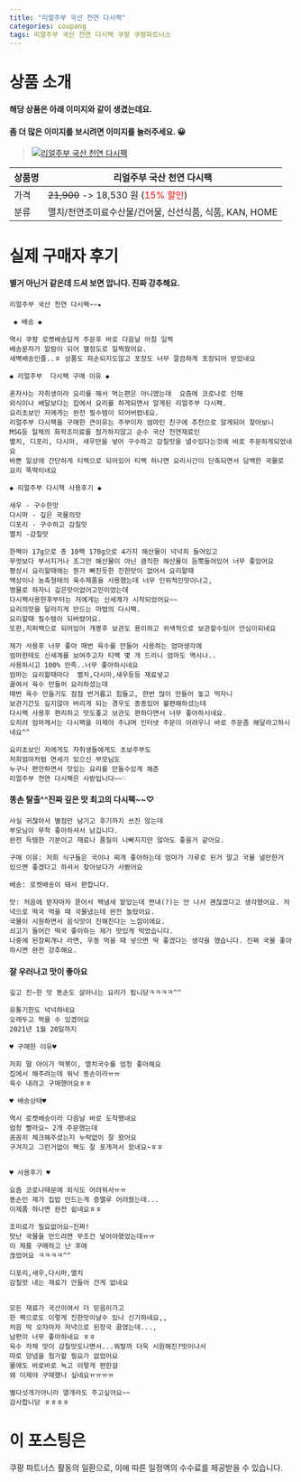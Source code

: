 ```yaml
---
title: "리얼주부 국산 천연 다시팩"
categories: coupang
tags: 리얼주부 국산 천연 다시팩 쿠팡 쿠팡파트너스
---
```

# 상품 소개
#### 해당 상품은 아래 이미지와 같이 생겼는데요. 
#### 좀 더 많은 이미지를 보시려면 이미지를 눌러주세요. 😀
> [![리얼주부 국산 천연 다시팩](https://static.coupangcdn.com/image/affiliate/banner/42a14c0873131d512ed25db7f90085bf@2x.jpg)](https://coupa.ng/bPlQRj)

상품명 | 리얼주부 국산 천연 다시팩
-------|-------
가격 | ~~21,900~~ -> 18,530 원 (<span style="color:red">15% 할인</span>)
분류 | 멸치/천연조미료수산물/건어물, 신선식품, 식품, KAN, HOME

# 실제 구매자 후기

####    별거 아닌거 같은데 드셔 보면 압니다. 진짜 강추해요.
    리얼주부 국산 천연 다시팩~~★
    
     ◆ 배송 ◆
    
    역시 쿠팡 로켓배송답게 주문후 바로 다음날 아침 일찍
    배송문자가 알람이 되어 깰정도로 일찍왔어요.
    새벽배송인줄..ㅎ 상품도 파손되지도않고 포장도 너무 깔끔하게 포장되어 받았네요
    
    ◆ 리얼주부  다시팩 구매 이유 ◆
    
    혼자사는 자취생이라 요리를 해서 먹는편은 아니였는데  요즘에 코로나로 인해 
    외식이나 배달보다는 집에서 요리를 하게되면서 알게된 리얼주부 다시팩.
    요리초보인 저에게는 완전 필수템이 되어버렸네요. 
    리얼주부 다시팩을 구매한 큰이유는 주부이자 엄마인 친구에 추천으로 알게되어 찾아보니 
    MSG등 일체의 화학조미료를 첨가하지않고 순수 국산 천연재료인 
    멸치, 디포리, 다시마, 새우만을 넣어 구수하고 감칠맛을 낼수있다는것에 바로 주문하게되었네요
    바쁜 일상에 간단하게 티백으로 되어있어 티백 하나면 요리시간이 단축되면서 담백한 국물로 요리 뚝딱이네요
    
    ◆ 리얼주부 다시책 사용후기 ◆
    
    새우 - 구수한맛
    다시마 - 깊은 국물의맛
    디포리 - 구수하고 감칠맛
    멸치 -감칠맛
    
    한팩이 17g으로 총 10팩 170g으로 4가지 해산물이 넉넉히 들어있고 
    무엇보다 부서지거나 조그만 해산물이 아닌 큼직한 해산물이 듬뿍들어있어 너무 좋았어요
    평상시 요리할때에는 뭔가 빠진듯한 진한맛이 없어서 요리할때 
    액상이나 농축형태의 육수제품을 사용했는데 너무 인위적인맛이나고, 
    맹물로 하자니 깊은맛이없어고민이었는데 
    다시팩사용한후부터는 저에게는 신세계가 시작되었어요~~
    요리의맛을 달라지게 만드는 마법의 다시팩. 
    요리할때 필수템이 되버렸어요.
    또한,지퍼백으로 되어있어 개봉후 보관도 용이하고 위색적으로 보관할수있어 안심이되네요 
    
    제가 사용후 너무 좋아 매번 육수를 만들어 사용하는 엄마생각에 
    엄마한테도 신세계를 보여주고자 티백 몇 개 드리니 엄마도 역시나.. 
    사용하시고 100% 만족..너무 좋아하시네요
    엄마는 요리할때마다  멸치,다시마,새우등등 재료넣고 
    끓여서 육수 만들어 요리하셨는데
    매번 육수 만들기도 점점 번거롭고 힘들고, 한번 많이 만들어 놓고 먹자니 
    보관기간도 길지않아 버리게 되는 경우도 종종있어 불편해하셨는데
    다시팩 사용후 편리하고 맛도좋고 보관도 편하다면서 너무 좋아하시네요.
    오히려 엄마께서는 다시팩을 이제야 주냐며 인터넷 주문이 어려우니 바로 주문좀 해달라고하시네요^^
    
    요리초보인 저에게도 자취생들에게도 초보주부도 
    저희엄마처럼 연세가 있으신 부모님도 
    누구나 편안하면서 맛있는 요리를 만들수있게 해준 
    리얼주부 천연 다시팩은 사랑입니다~~♡

####    똥손 탈출^^진짜 깊은 맛 최고의 다시팩~~♡
    사실 귀찮아서 별점만 남기고 후기까지 쓰진 않는데
    부모님이 무척 좋아하셔서 남깁니다.
    완전 득템한 기분이고 재료나 품질이 나빠지지만 않아도 좋을거 같아요.
    
    구매 이유: 저희 식구들은 국이나 찌개 좋아하는데 엄마가 가루로 된거 말고 국물 낼만한거 있으면 좋겠다고 하셔서 찾아보다가 사봤어요
    
    배송: 로켓배송이 돼서 편합니다.
    
    맛: 처음에 받자마자 뜯어서 팩냄새 맡았는데 쩐내(?)는 안 나서 괜찮겠다고 생각했어요. 저녁으로 떡국 먹을 때 국물냈는데 완전 놀랐어요.
    국물이 시원하면서 음식맛이 진해진다는 느낌이에요.
    쇠고기 들어간 떡국 좋아하는 제가 맛있게 먹었습니다.
    나중에 된장찌개나 라면, 우동 먹을 때 넣으면 딱 좋겠다는 생각을 했습니다. 진짜 국물 좋아하시면 완전 강추해요.

####    잘 우러나고 맛이 좋아요
    깊고 진~한 맛 똥손도 살아나는 요리가 됩니당ㅋㅋㅋㅋ^^
    
    유통기한도 넉넉하네요
    오래두고 먹을 수 있겠어요 
    2021년 1월 20일까지
    
    ♥ 구매한 이유♥ 
    
    저희 딸 아이가 떡볶이, 멸치국수를 엄청 좋아해요
    집에서 해주려는데 워낙 똥손이라ㅠㅠ
    육수 내려고 구매했어요ㅎㅎ
    
    ♥ 배송상태♥ 
    
    역시 로켓배송이라 다음날 바로 도착했네요
    엄청 빨라요~ 2개 주문했는데
    꼼꼼히 체크해주셨는지 누락없이 잘 왔어요
    구겨지고 그런거없이 팩도 잘 포개져서 왔네요~ㅎㅎ
    
    
    ♥ 사용후기 ♥ 
    
    요즘 코로나때문에 외식도 어려워서ㅠㅠ
    똥손인 제가 집밥 만드는게 증맬루 어려웠는데...
    이제품 하나면 완전 쉽네요ㅎㅎ
    
    조미료가 필요없어요~진짜!
    맛난 국물을 만드려면 무조건 넣어야했었는데ㅠㅠ
    이 제품 구매하고 난 후에
    끊었어요 ㅋㅋㅋㅋ^^
    
    디포리,새우,다시마,멸치
    감칠맛 내는 재료가 안들어 간게 없네요
    
    
    모든 재료가 국산이여서 더 믿음이가고
    한 팩으로도 이렇게 진한맛이날수 있나 신기하네요,,
    처음 딱 오자마자 저녁으로 된장국 끓였는데...,
    남편이 너무 좋아하네요 ㅎㅎ
    육수 자체 맛이 감칠맛도나면서...뭐랄까 더욱 시원해진?맛이나서
    따로 양념을 첨가할 필요가 없었어요
    물에도 바로바로 녹고 이렇게 편한걸
    왜 이제야 구매했나 싶네요ㅠㅠㅠㅠ
    
    별다섯개가아니라 열개라도 주고싶어요~~
    감사합니당 ㅎㅎㅎㅎ

# 이 포스팅은
쿠팡 파트너스 활동의 일환으로, 이에 따른 일정액의 수수료를 제공받을 수 있습니다.


